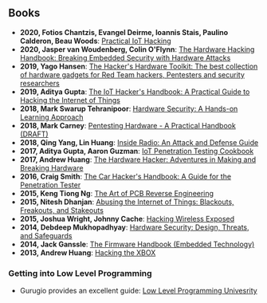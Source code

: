 ## Books

- **2020, Fotios Chantzis, Evangel Deirme, Ioannis Stais, Paulino Calderon, Beau Woods**: [Practical IoT Hacking](https://www.amazon.com/Fotios-Chantzis-ebook/dp/B085BVVSN6/)
- **2020, Jasper van Woudenberg, Colin O'Flynn**: [The Hardware Hacking Handbook: Breaking Embedded Security with Hardware Attacks](https://nostarch.com/hardwarehacking)
- **2019, Yago Hansen**: [The Hacker's Hardware Toolkit: The best collection of hardware gadgets for Red Team hackers, Pentesters and security researchers](https://github.com/yadox666/The-Hackers-Hardware-Toolkit/blob/master/TheHackersHardwareToolkit.pdf)
- **2019, Aditya Gupta**: [The IoT Hacker's Handbook: A Practical Guide to Hacking the Internet of Things](https://www.apress.com/us/book/9781484242995)
- **2018, Mark Swarup Tehranipoor**: [Hardware Security: A Hands-on Learning Approach](https://www.elsevier.com/books/hardware-security/bhunia/978-0-12-812477-2)
- **2018, Mark Carney**: [Pentesting Hardware - A Practical Handbook (DRAFT)](https://github.com/unprovable/PentestHardware)
- **2018, Qing Yang, Lin Huang**: [Inside Radio: An Attack and Defense Guide](https://link.springer.com/book/10.1007/978-981-10-8447-8)
- **2017, Aditya Gupta, Aaron Guzman**: [IoT Penetration Testing Cookbook](https://www.packtpub.com/networking-and-servers/iot-penetration-testing-cookbook)
- **2017, Andrew Huang**: [The Hardware Hacker: Adventures in Making and Breaking Hardware](https://nostarch.com/hardwarehackerpaperback)
- **2016, Craig Smith**: [The Car Hacker's Handbook: A Guide for the Penetration Tester](https://nostarch.com/carhacking)
- **2015, Keng Tiong Ng**: [The Art of PCB Reverse Engineering](https://visio-for-engineers.blogspot.com/p/order.html)
- **2015, Nitesh Dhanjan**: [Abusing the Internet of Things: Blackouts, Freakouts, and Stakeouts](https://shop.oreilly.com/product/0636920033547.do)
- **2015, Joshua Wright, Johnny Cache**: [Hacking Wireless Exposed](https://www.mhprofessional.com/9780071827638-usa-hacking-exposed-wireless-third-edition-group)
- **2014, Debdeep Mukhopadhyay**: [Hardware Security: Design, Threats, and Safeguards](https://www.taylorfrancis.com/books/9780429066900)
- **2014, Jack Ganssle**: [The Firmware Handbook (Embedded Technology)](https://www.elsevier.com/books/the-firmware-handbook/ganssle/978-0-7506-7606-9)
- **2013, Andrew Huang**: [Hacking the XBOX](https://nostarch.com/xboxfree)


### Getting into Low Level Programming

- Gurugio provides an excellent guide: [Low Level Programming Univesrity](https://github.com/gurugio/lowlevelprogramming-university)
